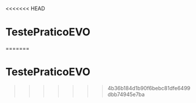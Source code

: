 <<<<<<< HEAD
# TestePraticoEVO
=======
# TestePraticoEVO
>>>>>>> 4b36b184d1b90f6bebc81dfe6499dbb74945e7ba
